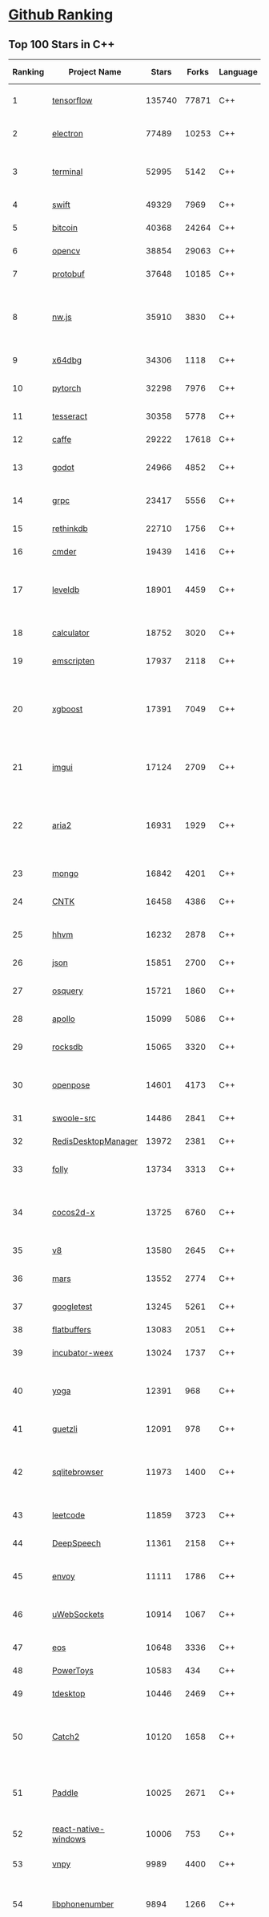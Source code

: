 [Github Ranking](../README.md)
==========

## Top 100 Stars in C\+\+

| Ranking | Project Name | Stars | Forks | Language | Open Issues | Description | Last Commit |
| ------- | ------------ | ----- | ----- | -------- | ----------- | ----------- | ----------- |
| 1 | [tensorflow](https://github.com/tensorflow/tensorflow) | 135740 | 77871 | C++ | 2826 | An Open Source Machine Learning Framework for Everyone | 2019-10-11T09:19:52Z |
| 2 | [electron](https://github.com/electron/electron) | 77489 | 10253 | C++ | 1134 | :electron: Build cross-platform desktop apps with JavaScript, HTML, and CSS | 2019-10-11T10:36:19Z |
| 3 | [terminal](https://github.com/microsoft/terminal) | 52995 | 5142 | C++ | 735 | The new Windows Terminal, and the original Windows console host - all in the same place! | 2019-10-11T00:51:26Z |
| 4 | [swift](https://github.com/apple/swift) | 49329 | 7969 | C++ | 583 | The Swift Programming Language | 2019-10-11T09:30:04Z |
| 5 | [bitcoin](https://github.com/bitcoin/bitcoin) | 40368 | 24264 | C++ | 982 | Bitcoin Core integration/staging tree | 2019-10-11T10:49:22Z |
| 6 | [opencv](https://github.com/opencv/opencv) | 38854 | 29063 | C++ | 1791 | Open Source Computer Vision Library | 2019-10-11T09:25:40Z |
| 7 | [protobuf](https://github.com/protocolbuffers/protobuf) | 37648 | 10185 | C++ | 735 | Protocol Buffers - Google's data interchange format | 2019-10-10T23:56:19Z |
| 8 | [nw.js](https://github.com/nwjs/nw.js) | 35910 | 3830 | C++ | 737 | Call all Node.js modules directly from DOM/WebWorker and enable a new way of writing applications with all Web technologies. | 2019-10-10T02:14:42Z |
| 9 | [x64dbg](https://github.com/x64dbg/x64dbg) | 34306 | 1118 | C++ | 353 | An open-source x64/x32 debugger for windows. | 2019-10-07T13:46:54Z |
| 10 | [pytorch](https://github.com/pytorch/pytorch) | 32298 | 7976 | C++ | 4359 | Tensors and Dynamic neural networks in Python with strong GPU acceleration | 2019-10-11T10:47:37Z |
| 11 | [tesseract](https://github.com/tesseract-ocr/tesseract) | 30358 | 5778 | C++ | 237 | Tesseract Open Source OCR Engine (main repository) | 2019-10-10T23:23:37Z |
| 12 | [caffe](https://github.com/BVLC/caffe) | 29222 | 17618 | C++ | 1062 | Caffe: a fast open framework for deep learning. | 2019-10-01T08:27:42Z |
| 13 | [godot](https://github.com/godotengine/godot) | 24966 | 4852 | C++ | 5615 | Godot Engine – Multi-platform 2D and 3D game engine | 2019-10-11T10:43:19Z |
| 14 | [grpc](https://github.com/grpc/grpc) | 23417 | 5556 | C++ | 894 | The C based gRPC (C++, Python, Ruby, Objective-C, PHP, C#) | 2019-10-11T10:43:49Z |
| 15 | [rethinkdb](https://github.com/rethinkdb/rethinkdb) | 22710 | 1756 | C++ | 1462 | The open-source database for the realtime web. | 2019-10-06T03:57:11Z |
| 16 | [cmder](https://github.com/cmderdev/cmder) | 19439 | 1416 | C++ | 23 | Lovely console emulator package for Windows | 2019-10-10T21:02:54Z |
| 17 | [leveldb](https://github.com/google/leveldb) | 18901 | 4459 | C++ | 121 | LevelDB is a fast key-value storage library written at Google that provides an ordered mapping from string keys to string values. | 2019-10-07T02:22:21Z |
| 18 | [calculator](https://github.com/microsoft/calculator) | 18752 | 3020 | C++ | 133 | Windows Calculator: A simple yet powerful calculator that ships with Windows | 2019-10-11T08:29:43Z |
| 19 | [emscripten](https://github.com/emscripten-core/emscripten) | 17937 | 2118 | C++ | 729 | Emscripten: An LLVM-to-Web Compiler | 2019-10-11T10:13:50Z |
| 20 | [xgboost](https://github.com/dmlc/xgboost) | 17391 | 7049 | C++ | 180 | Scalable, Portable and Distributed Gradient Boosting (GBDT, GBRT or GBM) Library,  for Python, R, Java, Scala, C++ and more. Runs on single machine, Hadoop, Spark, Flink and DataFlow | 2019-10-11T10:55:13Z |
| 21 | [imgui](https://github.com/ocornut/imgui) | 17124 | 2709 | C++ | 450 | Dear ImGui: Bloat-free Immediate Mode Graphical User interface for C++ with minimal dependencies | 2019-10-11T10:05:15Z |
| 22 | [aria2](https://github.com/aria2/aria2) | 16931 | 1929 | C++ | 624 | aria2 is a lightweight multi-protocol & multi-source, cross platform download utility operated in command-line. It supports HTTP/HTTPS, FTP, SFTP, BitTorrent and Metalink. | 2019-10-06T14:36:32Z |
| 23 | [mongo](https://github.com/mongodb/mongo) | 16842 | 4201 | C++ | 41 | The MongoDB Database | 2019-10-11T04:34:58Z |
| 24 | [CNTK](https://github.com/microsoft/CNTK) | 16458 | 4386 | C++ | 780 | Microsoft Cognitive Toolkit (CNTK), an open source deep-learning toolkit | 2019-10-10T23:47:18Z |
| 25 | [hhvm](https://github.com/facebook/hhvm) | 16232 | 2878 | C++ | 876 | A virtual machine for executing programs written in Hack. | 2019-10-11T07:27:23Z |
| 26 | [json](https://github.com/nlohmann/json) | 15851 | 2700 | C++ | 43 | JSON for Modern C++ | 2019-10-09T05:37:44Z |
| 27 | [osquery](https://github.com/osquery/osquery) | 15721 | 1860 | C++ | 608 | SQL powered operating system instrumentation, monitoring, and analytics. | 2019-10-10T16:49:33Z |
| 28 | [apollo](https://github.com/ApolloAuto/apollo) | 15099 | 5086 | C++ | 447 | An open autonomous driving platform | 2019-10-11T04:08:11Z |
| 29 | [rocksdb](https://github.com/facebook/rocksdb) | 15065 | 3320 | C++ | 387 | A library that provides an embeddable, persistent key-value store for fast storage. | 2019-10-11T02:19:55Z |
| 30 | [openpose](https://github.com/CMU-Perceptual-Computing-Lab/openpose) | 14601 | 4173 | C++ | 23 | OpenPose: Real-time multi-person keypoint detection library for body, face, hands, and foot estimation | 2019-10-08T03:54:35Z |
| 31 | [swoole-src](https://github.com/swoole/swoole-src) | 14486 | 2841 | C++ | 71 | 🚀 Coroutine-based concurrency library for PHP | 2019-10-11T05:34:25Z |
| 32 | [RedisDesktopManager](https://github.com/uglide/RedisDesktopManager) | 13972 | 2381 | C++ | 32 | :wrench: Cross-platform GUI management tool for Redis | 2019-10-09T05:44:23Z |
| 33 | [folly](https://github.com/facebook/folly) | 13734 | 3313 | C++ | 186 | An open-source C++ library developed and used at Facebook. | 2019-10-11T10:02:29Z |
| 34 | [cocos2d-x](https://github.com/cocos2d/cocos2d-x) | 13725 | 6760 | C++ | 1352 | Cocos2d-x is a suite of open-source, cross-platform, game-development tools used by millions of developers all over the world. | 2019-10-11T09:05:28Z |
| 35 | [v8](https://github.com/v8/v8) | 13580 | 2645 | C++ | 4 | The official mirror of the V8 Git repository | 2019-10-10T17:52:03Z |
| 36 | [mars](https://github.com/Tencent/mars) | 13552 | 2774 | C++ | 127 | Mars is a cross-platform network component  developed by WeChat. | 2019-10-11T08:36:20Z |
| 37 | [googletest](https://github.com/google/googletest) | 13245 | 5261 | C++ | 141 | Googletest - Google Testing and Mocking Framework | 2019-10-11T06:32:46Z |
| 38 | [flatbuffers](https://github.com/google/flatbuffers) | 13083 | 2051 | C++ | 235 | FlatBuffers: Memory Efficient Serialization Library | 2019-10-10T22:27:39Z |
| 39 | [incubator-weex](https://github.com/apache/incubator-weex) | 13024 | 1737 | C++ | 123 | Apache Weex (Incubating) | 2019-10-11T09:56:25Z |
| 40 | [yoga](https://github.com/facebook/yoga) | 12391 | 968 | C++ | 220 | Yoga is a cross-platform layout engine which implements Flexbox. Follow https://twitter.com/yogalayout for updates. | 2019-10-11T09:04:08Z |
| 41 | [guetzli](https://github.com/google/guetzli) | 12091 | 978 | C++ | 115 | Perceptual JPEG encoder | 2018-10-23T11:02:12Z |
| 42 | [sqlitebrowser](https://github.com/sqlitebrowser/sqlitebrowser) | 11973 | 1400 | C++ | 368 | Official home of the DB Browser for SQLite (DB4S) project. Previously known as "SQLite Database Browser" and "Database Browser for SQLite". Website at:  | 2019-10-10T13:50:22Z |
| 43 | [leetcode](https://github.com/haoel/leetcode) | 11859 | 3723 | C++ | 50 | LeetCode Problems' Solutions  | 2019-10-09T17:20:46Z |
| 44 | [DeepSpeech](https://github.com/mozilla/DeepSpeech) | 11361 | 2158 | C++ | 101 | A TensorFlow implementation of Baidu's DeepSpeech architecture | 2019-10-11T10:58:08Z |
| 45 | [envoy](https://github.com/envoyproxy/envoy) | 11111 | 1786 | C++ | 612 | Cloud-native high-performance edge/middle/service proxy | 2019-10-11T10:16:59Z |
| 46 | [uWebSockets](https://github.com/uNetworking/uWebSockets) | 10914 | 1067 | C++ | 17 | Simple, secure & standards compliant web I/O for the most demanding of applications | 2019-10-09T00:54:44Z |
| 47 | [eos](https://github.com/EOSIO/eos) | 10648 | 3336 | C++ | 259 | An open source smart contract platform  | 2019-10-11T10:31:32Z |
| 48 | [PowerToys](https://github.com/microsoft/PowerToys) | 10583 | 434 | C++ | 326 | Windows system utilities to maximize productivity | 2019-10-11T10:23:15Z |
| 49 | [tdesktop](https://github.com/telegramdesktop/tdesktop) | 10446 | 2469 | C++ | 1129 | Telegram Desktop messaging app | 2019-10-11T08:01:37Z |
| 50 | [Catch2](https://github.com/catchorg/Catch2) | 10120 | 1658 | C++ | 236 | A modern, C++-native, header-only, test framework for unit-tests, TDD and BDD - using C++11, C++14, C++17 and later (or C++03 on the Catch1.x branch) | 2019-10-10T09:55:08Z |
| 51 | [Paddle](https://github.com/PaddlePaddle/Paddle) | 10025 | 2671 | C++ | 1622 | PArallel Distributed Deep LEarning （『飞桨』核心框架，高性能单机、分布式训练和跨平台部署） | 2019-10-11T10:58:37Z |
| 52 | [react-native-windows](https://github.com/microsoft/react-native-windows) | 10006 | 753 | C++ | 457 | A framework for building native Windows apps with React. | 2019-10-11T10:21:15Z |
| 53 | [vnpy](https://github.com/vnpy/vnpy) | 9989 | 4400 | C++ | 18 | 基于Python的开源量化交易平台开发框架 | 2019-10-10T15:48:54Z |
| 54 | [libphonenumber](https://github.com/google/libphonenumber) | 9894 | 1266 | C++ | 88 | Google's common Java, C++ and JavaScript library for parsing, formatting, and validating international phone numbers. | 2019-10-08T04:11:05Z |
| 55 | [LightGBM](https://github.com/microsoft/LightGBM) | 9679 | 2590 | C++ | 46 | A fast, distributed, high performance gradient boosting (GBT, GBDT, GBRT, GBM or MART) framework based on decision tree algorithms, used for ranking, classification and many other machine learning tasks. | 2019-10-10T08:00:28Z |
| 56 | [xbmc](https://github.com/xbmc/xbmc) | 9659 | 5188 | C++ | 561 | Kodi is an award-winning free and open source home theater/media center software and entertainment hub for digital media. With its beautiful interface and powerful skinning engine, it's available for Android, BSD, Linux, macOS, iOS and Windows. | 2019-10-11T08:42:49Z |
| 57 | [foundationdb](https://github.com/apple/foundationdb) | 9551 | 765 | C++ | 372 | FoundationDB - the open source, distributed, transactional key-value store | 2019-10-11T01:14:43Z |
| 58 | [Proton](https://github.com/ValveSoftware/Proton) | 9446 | 331 | C++ | 2104 | Compatibility tool for Steam Play based on Wine and additional components | 2019-10-09T21:23:03Z |
| 59 | [Karabiner-Elements](https://github.com/tekezo/Karabiner-Elements) | 9247 | 570 | C++ | 90 | Karabiner-Elements is a powerful utility for keyboard customization on macOS Sierra (10.12) or later. | 2019-10-05T14:07:32Z |
| 60 | [incubator-brpc](https://github.com/apache/incubator-brpc) | 9234 | 2207 | C++ | 184 | Industrial-grade RPC framework used throughout Baidu, with 1,000,000+ instances and thousands kinds of services, called "baidu-rpc" inside Baidu. | 2019-10-11T10:19:16Z |
| 61 | [hardseed](https://github.com/yangyangwithgnu/hardseed) | 9119 | 1967 | C++ | 35 | SEX IS ZERO (0), so, who wanna be the ONE (1), aha? | 2018-08-25T17:29:23Z |
| 62 | [openage](https://github.com/SFTtech/openage) | 9112 | 878 | C++ | 208 | Free (as in freedom) open source clone of the Age of Empires II engine :rocket: | 2019-10-11T10:22:51Z |
| 63 | [CRYENGINE](https://github.com/CRYTEK/CRYENGINE) | 9085 | 1775 | C++ | 67 | CRYENGINE is a powerful real-time game development platform created by Crytek. | 2019-10-10T15:40:56Z |
| 64 | [turicreate](https://github.com/apple/turicreate) | 9049 | 903 | C++ | 471 | Turi Create simplifies the development of custom machine learning models. | 2019-10-11T10:36:31Z |
| 65 | [AirSim](https://github.com/microsoft/AirSim) | 8986 | 2310 | C++ | 466 | Open source simulator for autonomous vehicles built on Unreal Engine / Unity, from Microsoft AI & Research | 2019-10-10T08:58:55Z |
| 66 | [openalpr](https://github.com/openalpr/openalpr) | 8859 | 2008 | C++ | 434 | Automatic License Plate Recognition library | 2019-10-03T08:29:58Z |
| 67 | [wkhtmltopdf](https://github.com/wkhtmltopdf/wkhtmltopdf) | 8742 | 1229 | C++ | 853 | Convert HTML to PDF using Webkit (QtWebKit) | 2019-08-30T15:40:36Z |
| 68 | [napajs](https://github.com/microsoft/napajs) | 8719 | 316 | C++ | 64 | Napa.js: a multi-threaded JavaScript runtime | 2018-10-30T21:08:57Z |
| 69 | [arangodb](https://github.com/arangodb/arangodb) | 8675 | 591 | C++ | 592 | 🥑 ArangoDB is a native multi-model database with flexible data models for documents, graphs, and key-values. Build high performance applications using a convenient SQL-like query language or JavaScript extensions. | 2019-10-11T10:49:49Z |
| 70 | [mosh](https://github.com/mobile-shell/mosh) | 8657 | 548 | C++ | 225 | Mobile Shell | 2019-10-03T05:56:35Z |
| 71 | [MMKV](https://github.com/Tencent/MMKV) | 8493 | 885 | C++ | 0 | An efficient, small mobile key-value storage framework developed by WeChat. Works on iOS, Android, macOS and Windows. | 2019-09-16T09:42:07Z |
| 72 | [ClickHouse](https://github.com/ClickHouse/ClickHouse) | 8463 | 1475 | C++ | 1073 | ClickHouse is a free analytic DBMS for big data | 2019-10-11T10:57:55Z |
| 73 | [rapidjson](https://github.com/Tencent/rapidjson) | 8357 | 2275 | C++ | 409 | A fast JSON parser/generator for C++ with both SAX/DOM style API | 2019-10-08T02:26:20Z |
| 74 | [watchman](https://github.com/facebook/watchman) | 8344 | 649 | C++ | 86 | Watches files and records, or triggers actions, when they change.  | 2019-10-11T06:29:11Z |
| 75 | [yuzu](https://github.com/yuzu-emu/yuzu) | 8335 | 562 | C++ | 172 | Nintendo Switch Emulator | 2019-10-10T21:27:03Z |
| 76 | [navicat-keygen](https://github.com/DoubleLabyrinth/navicat-keygen) | 8145 | 2053 | C++ | 8 | A keygen for Navicat | 2019-10-03T07:34:10Z |
| 77 | [notepad-plus-plus](https://github.com/notepad-plus-plus/notepad-plus-plus) | 8028 | 2327 | C++ | 1036 | Notepad++ official repository | 2019-10-10T23:57:10Z |
| 78 | [dlib](https://github.com/davisking/dlib) | 8001 | 2406 | C++ | 52 | A toolkit for making real world machine learning and data analysis applications in C++ | 2019-10-11T05:35:31Z |
| 79 | [Sonoff-Tasmota](https://github.com/arendst/Sonoff-Tasmota) | 7992 | 1879 | C++ | 17 | Provide ESP8266 based itead Sonoff with Web, MQTT and OTA firmware using Arduino IDE or PlatformIO | 2019-10-11T09:23:57Z |
| 80 | [filament](https://github.com/google/filament) | 7874 | 531 | C++ | 69 | Filament is a real-time physically based rendering engine for Android, iOS, Windows, Linux, macOS and WASM/WebGL | 2019-10-11T00:24:14Z |
| 81 | [faiss](https://github.com/facebookresearch/faiss) | 7784 | 1431 | C++ | 53 | A library for efficient similarity search and clustering of dense vectors. | 2019-09-27T08:34:47Z |
| 82 | [Magisk](https://github.com/topjohnwu/Magisk) | 7742 | 1192 | C++ | 20 | A Magic Mask to Alter Android System Systemless-ly | 2019-10-11T07:58:09Z |
| 83 | [interview](https://github.com/huihut/interview) | 7731 | 2477 | C++ | 1 | 📚 C/C++ 技术面试基础知识总结，包括语言、程序库、数据结构、算法、系统、网络、链接装载库等知识及面试经验、招聘、内推等信息。 | 2019-10-07T10:38:12Z |
| 84 | [Tars](https://github.com/TarsCloud/Tars) | 7701 | 1864 | C++ | 49 | Tars is a high-performance RPC framework based on name service and Tars protocol, also integrated administration platform, and implemented hosting-service via flexible schedule. | 2019-10-06T00:29:02Z |
| 85 | [robomongo](https://github.com/Studio3T/robomongo) | 7639 | 662 | C++ | 650 | Native cross-platform MongoDB management tool | 2019-09-09T15:41:28Z |
| 86 | [horovod](https://github.com/horovod/horovod) | 7630 | 1180 | C++ | 433 | Distributed training framework for TensorFlow, Keras, PyTorch, and Apache MXNet. | 2019-10-11T06:17:56Z |
| 87 | [devilution](https://github.com/diasurgical/devilution) | 7555 | 904 | C++ | 84 | Diablo devolved - magic behind the 1996 computer game | 2019-10-10T08:31:36Z |
| 88 | [tinyrenderer](https://github.com/ssloy/tinyrenderer) | 7531 | 619 | C++ | 6 | A brief computer graphics / rendering course | 2019-02-20T13:41:57Z |
| 89 | [libfacedetection](https://github.com/ShiqiYu/libfacedetection) | 7515 | 2132 | C++ | 53 | An open source library for face detection in images. The face detection speed can reach 1500FPS.  | 2019-09-24T02:17:18Z |
| 90 | [simdjson](https://github.com/lemire/simdjson) | 7489 | 411 | C++ | 54 | Parsing gigabytes of JSON per second  | 2019-10-10T18:29:36Z |
| 91 | [OpenRCT2](https://github.com/OpenRCT2/OpenRCT2) | 7404 | 826 | C++ | 1260 | An open source re-implementation of RollerCoaster Tycoon 2 🎢 | 2019-10-11T06:17:25Z |
| 92 | [ncnn](https://github.com/Tencent/ncnn) | 7391 | 1951 | C++ | 151 | ncnn is a high-performance neural network inference framework optimized for the mobile platform | 2019-10-11T08:25:39Z |
| 93 | [solidity](https://github.com/ethereum/solidity) | 7313 | 2024 | C++ | 692 | Solidity, the Contract-Oriented Programming Language | 2019-10-11T01:02:04Z |
| 94 | [openFrameworks](https://github.com/openframeworks/openFrameworks) | 7264 | 2318 | C++ | 925 | openFrameworks is a community-developed cross platform toolkit for creative coding in C++. | 2019-10-11T03:41:28Z |
| 95 | [qBittorrent](https://github.com/qbittorrent/qBittorrent) | 7245 | 1267 | C++ | 2669 | qBittorrent BitTorrent client | 2019-10-11T10:53:39Z |
| 96 | [zeal](https://github.com/zealdocs/zeal) | 7241 | 564 | C++ | 138 | Offline documentation browser inspired by Dash | 2019-10-02T05:39:38Z |
| 97 | [shadowsocks-qt5](https://github.com/shadowsocks/shadowsocks-qt5) | 7190 | 2229 | C++ | 68 | A cross-platform shadowsocks GUI client | 2019-01-01T20:28:17Z |
| 98 | [rpcs3](https://github.com/RPCS3/rpcs3) | 7102 | 1204 | C++ | 500 | PS3 emulator/debugger | 2019-10-11T09:34:55Z |
| 99 | [aseprite](https://github.com/aseprite/aseprite) | 7072 | 722 | C++ | 728 | Animated sprite editor & pixel art tool (Windows, macOS, Linux) | 2019-10-11T00:30:32Z |
| 100 | [synergy-core](https://github.com/symless/synergy-core) | 6962 | 1818 | C++ | 290 | Open source core of Synergy, the keyboard and mouse sharing tool | 2019-10-10T11:19:13Z |


